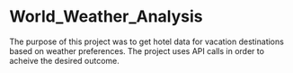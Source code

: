 # World_Weather_Analysis

The purpose of this project was to get hotel data for vacation destinations based on weather preferences. The project uses API calls in order to acheive the desired outcome.
